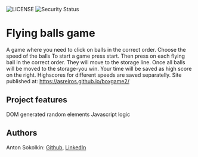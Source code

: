 ![LICENSE](https://img.shields.io/badge/license-MIT-blue.svg?style=flat-square)
![Security Status](https://img.shields.io/security-headers?label=Security&url=https%3A%2F%2Fgithub.com&style=flat-square)

# Flying balls game

A game where you need to click on balls in the correct order. Choose the speed of the balls  To start a game press start. Then press on each flying ball in the correct order. They will move to the storage line. Once all balls will be moved to the storage-you win. Your time will be saved as  high score on the right. Highscores for different speeds are saved separatelly. 
Site published at: https://asreiros.github.io/boxgame2/


## Project features

DOM generated random elements
Javascript logic

## Authors

Anton Sokolkin: [Github](https://github.com/ASreiros), [LinkedIn](https://www.linkedin.com/in/anton-sokolkin-109746111)

